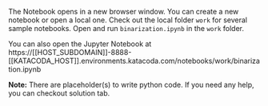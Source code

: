 The Notebook opens in a new browser window. You can create a new notebook or open a local one. Check out the local folder `work` for several sample notebooks. Open and run `binarization.ipynb` in the `work` folder.

You can also open the Jupyter Notebook at https://[[HOST_SUBDOMAIN]]-8888-[[KATACODA_HOST]].environments.katacoda.com/notebooks/work/binarization.ipynb

**Note:**
There are placeholder(s) to write python code. If you need any help, you can checkout solution tab.